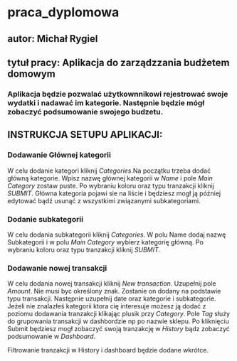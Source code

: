 # praca_dyplomowa
## autor: Michał Rygiel
## tytuł pracy: Aplikacja do zarządzzania budżetem domowym
### Aplikacja będzie pozwalać użytkownnikowi rejestrować swoje wydatki i nadawać im kategorie. Następnie będzie mógł zobaczyć podsumowanie swojego budzetu.
## INSTRUKCJA SETUPU APLIKACJI:
### Dodawanie Głównej kategorii
W celu dodanie kategori kliknij _Categories_.Na początku trzeba dodać główną kategorie. Wpisz nazwę głównej kategorii w _Name_ i pole _Main Category_ zostaw puste. 
Po wybraniu koloru oraz typu tranzakcji kliknij _SUBMIT_. Główna kategoria pojawi sie na liście i będziesz mogł ją później edytować bądź usunąć z wszystkimi związanymi subkategoriami.
### Dodanie subkategorii
W celu dodania subkategorii kliknij _Categories_. W polu Name dodaj nazwę Subkategorii i w polu _Main Category_ wybierz kategorię główną. Po wybraniu koloru oraz typu tranzakcji kliknij _SUBMIT_.
### Dodawanie nowej transakcji
W celu dodania nowej transakcji kliknij _New transaction_. Uzupełnij pole _Amount_. Nie musi byc określony znak. Zostanie on dodany na podstawie typu transakcji.
Następnie uzupełnij date oraz kategorie i subkategorie. Jeżeli nie znalazłeś kategorii ktora cię interesuje możesz ją dodać z poziomu dodawania tranzakcji klikając plusik przy _Category_. 
Pole _Tag_ służy do grupowania transakcji w dashbordzie np po nazwie sklepu. Po kliknięciu Submit będziesz mogł zobaczyć swoją tranzakcję w _History_ bądz zobaczyć podsumowanie w _Dashboard_.

Filtrowanie tranzakcji w History i dashboard będzie dodane wkrótce.

